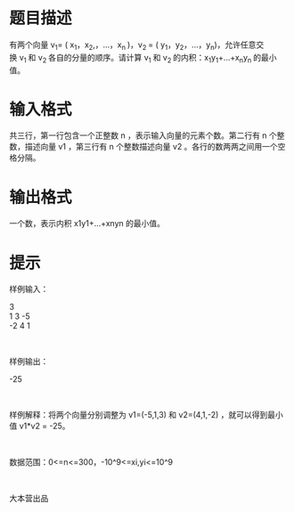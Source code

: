 # 

 
 # 题目描述 
<p>有两个向量&nbsp;v<sub>1</sub>=&nbsp;(&nbsp;x<sub>1</sub>，x<sub>2</sub>,，&hellip;，x<sub>n&nbsp;</sub>)，v<sub>2&nbsp;</sub>=&nbsp;(&nbsp;y<sub>1</sub>，y<sub>2</sub>，&hellip;，y<sub>n</sub>)，允许任意交换&nbsp;v<sub>1&nbsp;</sub>和&nbsp;v<sub>2&nbsp;</sub>各自的分量的顺序。请计算&nbsp;v<sub>1&nbsp;</sub>和&nbsp;v<sub>2&nbsp;</sub>的内积：x<sub>1</sub>y<sub>1</sub>+&hellip;+x<sub>n</sub>y<sub>n&nbsp;</sub>的最小值。</p> 

 
 # 输入格式 
<p>共三行，第一行包含一个正整数&nbsp;n&nbsp;，表示输入向量的元素个数。第二行有&nbsp;n&nbsp;个整数，描述向量&nbsp;v1&nbsp;，第三行有&nbsp;n&nbsp;个整数描述向量&nbsp;v2&nbsp;。各行的数两两之间用一个空格分隔。</p> 

 
 # 输出格式 
<p>一个数，表示内积&nbsp;x1y1+&hellip;+xnyn&nbsp;的最小值。</p> 

 
 # 提示 
<p>样例输入：</p>

<p><span class="blueBg">3<br />
1&nbsp;3&nbsp;-5<br />
-2&nbsp;4&nbsp;1</span></p>

<p>&nbsp;</p>

<p><span class="blueBg">样例输出：</span></p>

<p><span class="blueBg">-25</span></p>

<p>&nbsp;</p>

<p>样例解释：将两个向量分别调整为&nbsp;v1=(-5,1,3)&nbsp;和&nbsp;v2=(4,1,-2)&nbsp;，就可以得到最小值&nbsp;v1*v2&nbsp;=&nbsp;-25。</p>

<p>&nbsp;</p>

<p>数据范围：0&lt;=n&lt;=300，-10^9&lt;=xi,yi&lt;=10^9</p>

<p>&nbsp;</p>

<p>大本营出品</p> 
